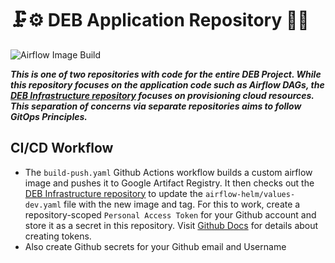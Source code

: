 
# 🗜️⚙️ DEB Application Repository 🔩🧰
![Airflow Image Build](https://github.com/uche-madu/deb-application/actions/workflows/retag.yaml/badge.svg)

***This is one of two repositories with code for the entire DEB Project. While this repository focuses on the application code such as Airflow DAGs, the [DEB Infrastructure repository](https://github.com/uche-madu/deb-infrastructure) focuses on provisioning cloud resources. This separation of concerns via separate repositories aims to follow GitOps Principles.***

## CI/CD Workflow
- The `build-push.yaml` Github Actions workflow builds a custom airflow image and pushes it to Google Artifact Registry. It then checks out the [DEB Infrastructure repository](https://github.com/uche-madu/deb-infrastructure) to update the `airflow-helm/values-dev.yaml` file with the new image and tag. For this to work, create a repository-scoped `Personal Access Token` for your Github account and store it as a secret in this repository. Visit [Github Docs](https://docs.github.com/en/authentication/keeping-your-account-and-data-secure/managing-your-personal-access-tokens#creating-a-personal-access-token-classic) for details about creating tokens.
- Also create Github secrets for your Github email and Username